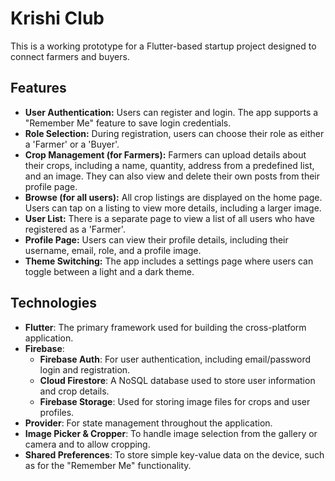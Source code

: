 # Krishi Club

This is a working prototype for a Flutter-based startup project designed to connect farmers and buyers.

## Features

* **User Authentication:** Users can register and login. The app supports a "Remember Me" feature to save login credentials.
* **Role Selection:** During registration, users can choose their role as either a 'Farmer' or a 'Buyer'.
* **Crop Management (for Farmers):** Farmers can upload details about their crops, including a name, quantity, address from a predefined list, and an image. They can also view and delete their own posts from their profile page.
* **Browse (for all users):** All crop listings are displayed on the home page. Users can tap on a listing to view more details, including a larger image.
* **User List:** There is a separate page to view a list of all users who have registered as a 'Farmer'.
* **Profile Page:** Users can view their profile details, including their username, email, role, and a profile image.
* **Theme Switching:** The app includes a settings page where users can toggle between a light and a dark theme.

## Technologies

* **Flutter**: The primary framework used for building the cross-platform application.
* **Firebase**:
    * **Firebase Auth**: For user authentication, including email/password login and registration.
    * **Cloud Firestore**: A NoSQL database used to store user information and crop details.
    * **Firebase Storage**: Used for storing image files for crops and user profiles.
* **Provider**: For state management throughout the application.
* **Image Picker & Cropper**: To handle image selection from the gallery or camera and to allow cropping.
* **Shared Preferences**: To store simple key-value data on the device, such as for the "Remember Me" functionality.

